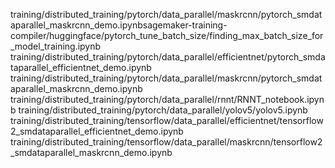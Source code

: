 training/distributed_training/pytorch/data_parallel/maskrcnn/pytorch_smdataparallel_maskrcnn_demo.ipynbsagemaker-training-compiler/huggingface/pytorch_tune_batch_size/finding_max_batch_size_for_model_training.ipynb
training/distributed_training/pytorch/data_parallel/efficientnet/pytorch_smdataparallel_efficientnet_demo.ipynb
training/distributed_training/pytorch/data_parallel/maskrcnn/pytorch_smdataparallel_maskrcnn_demo.ipynb
training/distributed_training/pytorch/data_parallel/rnnt/RNNT_notebook.ipynb
training/distributed_training/pytorch/data_parallel/yolov5/yolov5.ipynb
training/distributed_training/tensorflow/data_parallel/efficientnet/tensorflow2_smdataparallel_efficientnet_demo.ipynb
training/distributed_training/tensorflow/data_parallel/maskrcnn/tensorflow2_smdataparallel_maskrcnn_demo.ipynb

